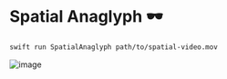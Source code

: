 # Spatial Anaglyph 🕶️

```bash
swift run SpatialAnaglyph path/to/spatial-video.mov
```

![image](https://github.com/finnvoor/SpatialAnaglyph/assets/8284016/2e6d8f5f-1cec-436d-b5a4-59e3cd0be83b)
